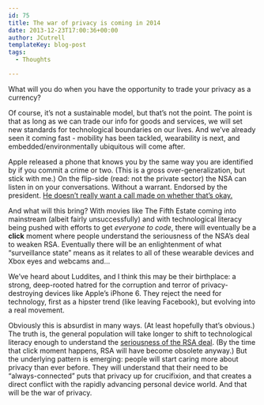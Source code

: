 ```yaml
---
id: 75
title: The war of privacy is coming in 2014
date: 2013-12-23T17:00:36+00:00
author: JCutrell
templateKey: blog-post
tags:
  - Thoughts

---
```

<p>What will you do when you have the opportunity to trade your privacy as a currency?</p>

<p>Of course, it’s not a sustainable model, but that’s not the point. The point is that as long as we can trade our info for goods and services, we will set new standards for technological boundaries on our lives. And we’ve already seen it coming fast - mobility has been tackled, wearability is next, and embedded/environmentally ubiquitous will come after.</p>

<p>Apple released a phone that knows you by the same way you are identified by if you commit a crime or two. (This is a gross over-generalization, but stick with me.) On the flip-side (read: not the private sector) the NSA can listen in on your conversations. Without a warrant. Endorsed by the president. <a href="http://www.nytimes.com/2013/12/22/us/white-house-tries-to-prevent-judge-from-ruling-on-surveillance-efforts.html?_r=1&amp;">He doesn’t really want a call made on whether that’s okay.</a></p>

<p>And what will this bring? With movies like The Fifth Estate coming into mainstream (albeit fairly unsuccessfully) and with technological literacy being pushed with efforts to get <em>everyone to code</em>, there will eventually be a <strong>click</strong> moment where people understand the seriousness of the NSA’s deal to weaken RSA. Eventually there will be an enlightenment of what “surveillance state” means as it relates to all of these wearable devices and Xbox eyes and webcams and…</p>

<p>We’ve heard about Luddites, and I think this may be their birthplace: a strong, deep-rooted hatred for the corruption and terror of privacy-destroying devices like Apple’s iPhone 6. They reject the need for technology, first as a hipster trend (like leaving Facebook), but evolving into a real movement.</p>

<p>Obviously this is absurdist in many ways. (At least hopefully that’s obvious.) The truth is, the general population will take longer to shift to technological literacy enough to understand the <a href="http://www.theguardian.com/world/2013/dec/20/nsa-internet-security-rsa-secret-10m-encryption">seriousness of the RSA deal</a>. (By the time that click moment happens, RSA will have become obsolete anyway.) But the underlying pattern is emerging: people will start caring more about privacy than ever before. They will understand that their need to be “always-connected” puts that privacy up for crucifixion, and that creates a direct conflict with the rapidly advancing personal device world. And that will be the war of privacy.</p>
